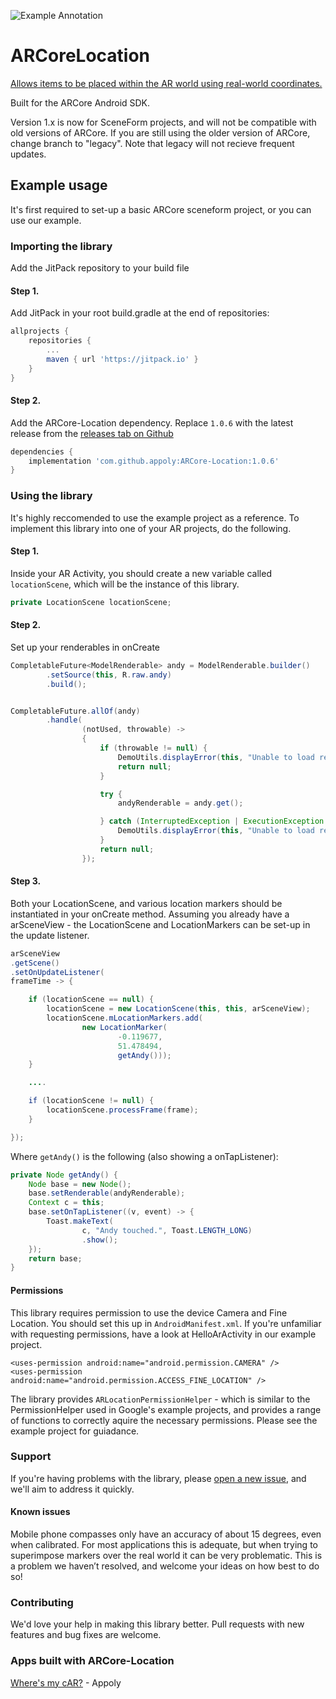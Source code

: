 ![Example Annotation](http://smegaupload.co.uk/up/uploads/arcorelocationbanner1524843962.png "ARCore location gps")

# ARCoreLocation

[Allows items to be placed within the AR world using real-world coordinates.](https://www.appoly.co.uk/arcore-location/)

Built for the ARCore Android SDK.

Version 1.x is now for SceneForm projects, and will not be compatible with old versions of ARCore.
If you are still using the older version of ARCore, change branch to "legacy". Note that legacy will not recieve frequent updates.


## Example usage
It's first required to set-up a basic ARCore sceneform project, or you can use our example.

### Importing the library
Add the JitPack repository to your build file

#### Step 1. 
Add JitPack in your root build.gradle at the end of repositories:
```gradle
allprojects {
	repositories {
		...
		maven { url 'https://jitpack.io' }
	}
}
```

#### Step 2. 
Add the ARCore-Location dependency. Replace `1.0.6` with the latest release from the [releases tab on Github](https://github.com/appoly/ARCore-Location/releases)
```gradle
dependencies {
    implementation 'com.github.appoly:ARCore-Location:1.0.6'
}
```

### Using the library

It's highly reccomended to use the example project as a reference.
To implement this library into one of your AR projects, do the following.

#### Step 1. 
Inside your AR Activity, you should create a new variable called `locationScene`, which will be the instance of this library.
```java
private LocationScene locationScene;
```

#### Step 2.

Set up your renderables in onCreate
```java
CompletableFuture<ModelRenderable> andy = ModelRenderable.builder()
        .setSource(this, R.raw.andy)
        .build();


CompletableFuture.allOf(andy)
        .handle(
                (notUsed, throwable) -> 
                {
                    if (throwable != null) {
                        DemoUtils.displayError(this, "Unable to load renderables", throwable);
                        return null;
                    }

                    try {
                        andyRenderable = andy.get();

                    } catch (InterruptedException | ExecutionException ex) {
                        DemoUtils.displayError(this, "Unable to load renderables", ex);
                    }
                    return null;
                });
```

#### Step 3.
Both your LocationScene, and various location markers should be instantiated in your onCreate method. Assuming you already have a arSceneView - the LocationScene and LocationMarkers can be set-up in the update listener.
```java
arSceneView
.getScene()
.setOnUpdateListener(
frameTime -> {

    if (locationScene == null) {
        locationScene = new LocationScene(this, this, arSceneView);
        locationScene.mLocationMarkers.add(
                new LocationMarker(
                        -0.119677,
                        51.478494,
                        getAndy()));
    }

    ....

    if (locationScene != null) {
        locationScene.processFrame(frame);
    }

});
```

Where `getAndy()` is the following (also showing a onTapListener):

```java
private Node getAndy() {
    Node base = new Node();
    base.setRenderable(andyRenderable);
    Context c = this;
    base.setOnTapListener((v, event) -> {
        Toast.makeText(
                c, "Andy touched.", Toast.LENGTH_LONG)
                .show();
    });
    return base;
}
```


#### Permissions
This library requires permission to use the device Camera and Fine Location. You should set this up in `AndroidManifest.xml`. If you're unfamiliar with requesting permissions, have a look at HelloArActivity in our example project.
```manifest
<uses-permission android:name="android.permission.CAMERA" />
<uses-permission android:name="android.permission.ACCESS_FINE_LOCATION" />
```

The library provides `ARLocationPermissionHelper` - which is similar to the PermissionHelper used in Google's example projects, and provides a range of functions to correctly aquire the necessary permissions. Please see the example project for guiadance.


### Support
If you're having problems with the library, please [open a new issue](https://github.com/appoly/ARCore-Location/issues), and we'll aim to address it quickly.

#### Known issues
Mobile phone compasses only have an accuracy of about 15 degrees, even when calibrated. For most applications this is adequate, but when trying to superimpose markers over the real world it can be very problematic. This is a problem we haven’t resolved, and welcome your ideas on how best to do so!

### Contributing
We'd love your help in making this library better. Pull requests with new features and bug fixes are welcome.

### Apps built with ARCore-Location
[Where's my cAR?](https://play.google.com/store/apps/details?id=uk.co.appoly.wheres_my_car) - Appoly
